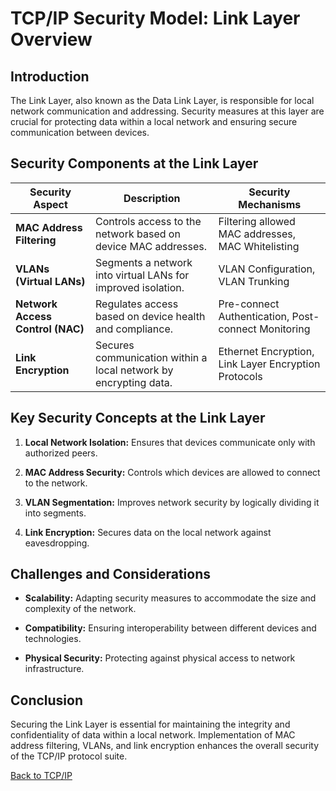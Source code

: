 # TCP/IP Security Model: Link Layer Overview

## Introduction

The Link Layer, also known as the Data Link Layer, is responsible for local network communication and addressing. Security measures at this layer are crucial for protecting data within a local network and ensuring secure communication between devices.

## Security Components at the Link Layer

| **Security Aspect**      | **Description**                                      | **Security Mechanisms**                                    |
|--------------------------|------------------------------------------------------|------------------------------------------------------------|
| **MAC Address Filtering** | Controls access to the network based on device MAC addresses. | Filtering allowed MAC addresses, MAC Whitelisting         |
| **VLANs (Virtual LANs)**  | Segments a network into virtual LANs for improved isolation. | VLAN Configuration, VLAN Trunking                           |
| **Network Access Control (NAC)** | Regulates access based on device health and compliance. | Pre-connect Authentication, Post-connect Monitoring         |
| **Link Encryption**       | Secures communication within a local network by encrypting data. | Ethernet Encryption, Link Layer Encryption Protocols        |

## Key Security Concepts at the Link Layer

1. **Local Network Isolation:** Ensures that devices communicate only with authorized peers.

2. **MAC Address Security:** Controls which devices are allowed to connect to the network.

3. **VLAN Segmentation:** Improves network security by logically dividing it into segments.

4. **Link Encryption:** Secures data on the local network against eavesdropping.

## Challenges and Considerations

- **Scalability:** Adapting security measures to accommodate the size and complexity of the network.

- **Compatibility:** Ensuring interoperability between different devices and technologies.

- **Physical Security:** Protecting against physical access to network infrastructure.

## Conclusion

Securing the Link Layer is essential for maintaining the integrity and confidentiality of data within a local network. Implementation of MAC address filtering, VLANs, and link encryption enhances the overall security of the TCP/IP protocol suite.

[Back to TCP/IP](article?article=TCP-IP)